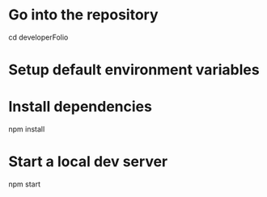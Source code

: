 # Go into the repository
cd developerFolio

# Setup default environment variables
# Install dependencies
npm install

# Start a local dev server
npm start
